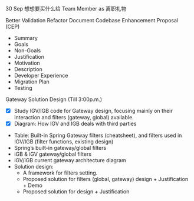30 Sep
想想要买什么给 Team Member as 离职礼物

Better Validation Refactor Document
Codebase Enhancement Proposal (CEP)
- Summary
- Goals
- Non-Goals
- Justification
- Motivation
- Description
- Developer Experience
- Migration Plan
- Testing


Gateway Solution Design (Till 3:00p.m.)
- [x] Study IGV/IGB code for Gateway design, focusing mainly on their interaction and filters (gateway, global) available.
- [x] Diagram: How IGV and IGB deals with third parties
- Table: Built-in Spring Gateway filters (cheatsheet), and filters used in IGV/IGB (filter functions, existing design)
- Spring’s built-in gateway/global filters
- iGB & iGV gateway/global filters
- iGV/iGB current gateway architecture diagram
- Solution design:
    - A framework for filters setting.
    - Proposed solution for filters (global, gateway) design + Justification + Demo
    - Proposed solution for design + Justification



